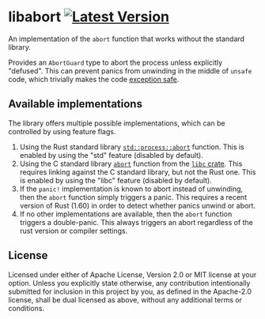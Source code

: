 # libabort [![Latest Version]][crates.io]
An implementation of the `abort` function that works without the standard library.

Provides an `AbortGuard` type to abort the process unless explicitly "defused".
This can prevent panics from unwinding in the middle of `unsafe` code,
which trivially makes the code [exception safe](nomicon-exception-safety).

[Latest Version]: https://img.shields.io/crates/v/libabort.svg
[crates.io]: https://crates.io/crates/libabort

## Available implementations
The library offers multiple possible implementations,
which can be controlled by using feature flags.

1. Using the Rust standard library [`std::process::abort`] function.
   This is enabled by using the "std" feature (disabled by default).
2. Using the C standard library [`abort`][libc-abort] function from the [`libc` crate][libc-crate].
   This requires linking against the C standard library, but not the Rust one.
   This is enabled by using the "libc" feature (disabled by default).
3. If the `panic!` implementation is known to abort instead of unwinding,
   then the `abort` function simply triggers a panic.
   This requires a recent version of Rust (1.60) in order to detect whether panics unwind or abort.
3. If no other implementations are available,
   then the `abort` function triggers a double-panic.
   This always triggers an abort regardless of the rust version or compiler settings.


[`std::process::abort`]: https://doc.rust-lang.org/std/process/fn.abort.html
[libc-abort]: https://en.cppreference.com/w/c/program/abort
[libc-crate]: https://crates.io/crates/libc
[nomicon-exception-safety]: https://doc.rust-lang.org/nomicon/exception-safety.html

## License
Licensed under either of Apache License, Version 2.0 or MIT license at your option.
Unless you explicitly state otherwise, any contribution intentionally submitted for inclusion in this project by you,
as defined in the Apache-2.0 license, shall be dual licensed as above, without any additional terms or conditions.
